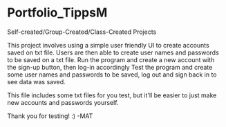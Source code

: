 # Portfolio_TippsM
Self-created/Group-Created/Class-Created Projects

This project involves using a simple user friendly UI to create accounts saved on txt file.
Users are then able to create user names and passwords to be saved on a txt file.
Run the program and create a new account with the sign-up button, then log-in accordingly
Test the program and create some user names and passwords to be saved, log out and sign back
in to see data was saved.


This file includes some txt files for you test, but it'll be easier to just make new
accounts and passwords yourself.

Thank you for testing! :)
-MAT
